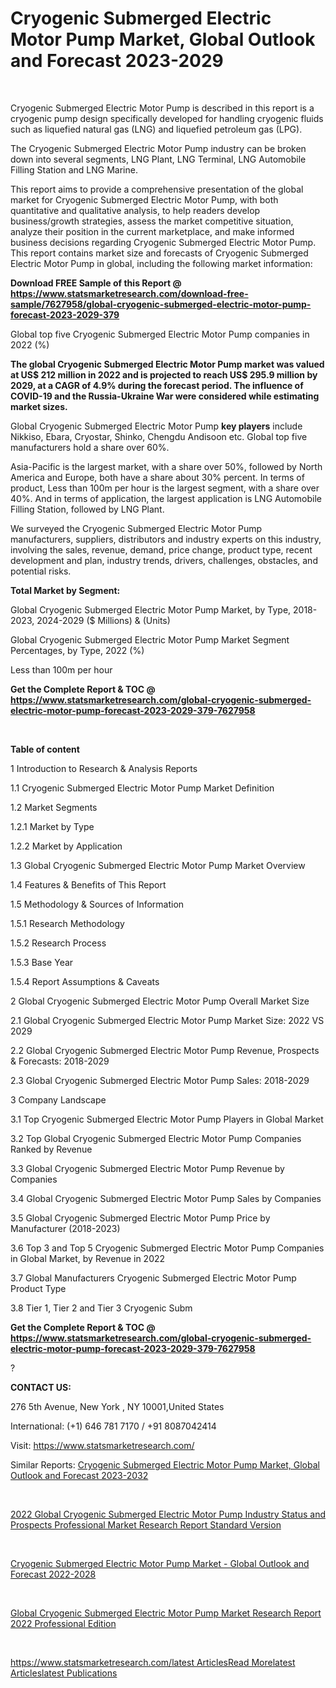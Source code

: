 <h1>Cryogenic Submerged Electric Motor Pump Market, Global Outlook and Forecast 2023-2029</h1><br/><p>Cryogenic Submerged Electric Motor Pump is described in this report is a cryogenic pump design specifically developed for handling cryogenic fluids such as liquefied natural gas (LNG) and liquefied petroleum gas (LPG).</p>
 
 
 
 <p>The Cryogenic Submerged Electric Motor Pump industry can be broken down into several segments, LNG Plant, LNG Terminal, LNG Automobile Filling Station and LNG Marine.</p>
 
 
 
 <p>This report aims to provide a comprehensive presentation of the global market for Cryogenic Submerged Electric Motor Pump, with both quantitative and qualitative analysis, to help readers develop business/growth strategies, assess the market competitive situation, analyze their position in the current marketplace, and make informed business decisions regarding Cryogenic Submerged Electric Motor Pump. This report contains market size and forecasts of Cryogenic Submerged Electric Motor Pump in global, including the following market information:</p>
 
 
 
 <p><strong>Download FREE Sample of this Report @ <a href="https://www.statsmarketresearch.com/download-free-sample/7627958/global-cryogenic-submerged-electric-motor-pump-forecast-2023-2029-379">https://www.statsmarketresearch.com/download-free-sample/7627958/global-cryogenic-submerged-electric-motor-pump-forecast-2023-2029-379</a></strong></p>
 
 
 
 <p>Global top five Cryogenic Submerged Electric Motor Pump companies in 2022 (%)</p>
 
 
 
 <p><strong>The global Cryogenic Submerged Electric Motor Pump market was valued at US$ 212 million in 2022 and is projected to reach US$ 295.9 million by 2029, at a <strong>CAGR</strong> of 4.9% during the forecast period. The influence of COVID-19 and the Russia-Ukraine War were considered while estimating market sizes.</strong></p>
 
 
 
 <p>Global Cryogenic Submerged Electric Motor Pump <strong>key players</strong> include Nikkiso, Ebara, Cryostar, Shinko, Chengdu Andisoon etc. Global top five manufacturers hold a share over 60%.</p>
 
 
 
 <p>Asia-Pacific is the largest market, with a share over 50%, followed by North America and Europe, both have a share about 30% percent. In terms of product, Less than 100m per hour is the largest segment, with a share over 40%. And in terms of application, the largest application is LNG Automobile Filling Station, followed by LNG Plant.</p>
 
 
 
 <p>We surveyed the Cryogenic Submerged Electric Motor Pump manufacturers, suppliers, distributors and industry experts on this industry, involving the sales, revenue, demand, price change, product type, recent development and plan, industry trends, drivers, challenges, obstacles, and potential risks.</p>
 
 
 
 <p><strong>Total Market by Segment:</strong></p>
 
 
 
 <p>Global Cryogenic Submerged Electric Motor Pump Market, by Type, 2018-2023, 2024-2029 ($ Millions) & (Units)</p>
 
 
 
 <p>Global Cryogenic Submerged Electric Motor Pump Market Segment Percentages, by Type, 2022 (%)</p>
 
 
 
 <p>Less than 100m per hour</p>
 
 
 
 <div><b>Get the Complete Report & TOC @ <a href="https://www.statsmarketresearch.com/global-cryogenic-submerged-electric-motor-pump-forecast-2023-2029-379-7627958">https://www.statsmarketresearch.com/global-cryogenic-submerged-electric-motor-pump-forecast-2023-2029-379-7627958</a></b></div>
 
 
 
 <p><br />
 
 <b>Table of content</b></p>
 
 
 
 <p>1 Introduction to Research & Analysis Reports<br />
 
 1.1 Cryogenic Submerged Electric Motor Pump Market Definition<br />
 
 1.2 Market Segments<br />
 
 1.2.1 Market by Type<br />
 
 1.2.2 Market by Application<br />
 
 1.3 Global Cryogenic Submerged Electric Motor Pump Market Overview<br />
 
 1.4 Features & Benefits of This Report<br />
 
 1.5 Methodology & Sources of Information<br />
 
 1.5.1 Research Methodology<br />
 
 1.5.2 Research Process<br />
 
 1.5.3 Base Year<br />
 
 1.5.4 Report Assumptions & Caveats<br />
 
 2 Global Cryogenic Submerged Electric Motor Pump Overall Market Size<br />
 
 2.1 Global Cryogenic Submerged Electric Motor Pump Market Size: 2022 VS 2029<br />
 
 2.2 Global Cryogenic Submerged Electric Motor Pump Revenue, Prospects & Forecasts: 2018-2029<br />
 
 2.3 Global Cryogenic Submerged Electric Motor Pump Sales: 2018-2029<br />
 
 3 Company Landscape<br />
 
 3.1 Top Cryogenic Submerged Electric Motor Pump Players in Global Market<br />
 
 3.2 Top Global Cryogenic Submerged Electric Motor Pump Companies Ranked by Revenue<br />
 
 3.3 Global Cryogenic Submerged Electric Motor Pump Revenue by Companies<br />
 
 3.4 Global Cryogenic Submerged Electric Motor Pump Sales by Companies<br />
 
 3.5 Global Cryogenic Submerged Electric Motor Pump Price by Manufacturer (2018-2023)<br />
 
 3.6 Top 3 and Top 5 Cryogenic Submerged Electric Motor Pump Companies in Global Market, by Revenue in 2022<br />
 
 3.7 Global Manufacturers Cryogenic Submerged Electric Motor Pump Product Type<br />
 
 3.8 Tier 1, Tier 2 and Tier 3 Cryogenic Subm</p>
 
 
 
 <div><b>Get the Complete Report & TOC @ <a href="https://www.statsmarketresearch.com/global-cryogenic-submerged-electric-motor-pump-forecast-2023-2029-379-7627958">https://www.statsmarketresearch.com/global-cryogenic-submerged-electric-motor-pump-forecast-2023-2029-379-7627958</a></b></div>
 
 
 
 <p>? </p>
 
 
 
 <p><b>CONTACT US:</b><br />
 
 276 5th Avenue, New York , NY 10001,United States<br />
 
 International: (+1) 646 781 7170 / +91 8087042414<br />
 
 Visit: <a href="https://www.statsmarketresearch.com/">https://www.statsmarketresearch.com/</a><br />
 
 Similar Reports: <a href="https://www.statsmarketresearch.com/global-cryogenic-submerged-electric-motor-pump-forecast-2023-2029-379-7627958">Cryogenic Submerged Electric Motor Pump Market, Global Outlook and Forecast 2023-2032</a><br />
 
 <br />
 
 <a href="https://www.statsmarketresearch.com/global-cryogenic-submerged-electric-motor-pump-forecast-2023-2029-379-7627958">2022 Global Cryogenic Submerged Electric Motor Pump Industry Status and Prospects Professional Market Research Report Standard Version</a><br />
 
 <br />
 
 <a href="https://www.statsmarketresearch.com/global-cryogenic-submerged-electric-motor-pump-forecast-2023-2029-379-7627958">Cryogenic Submerged Electric Motor Pump Market - Global Outlook and Forecast 2022-2028</a><br />
 
 <br />
 
 <a href="https://www.statsmarketresearch.com/global-cryogenic-submerged-electric-motor-pump-forecast-2023-2029-379-7627958">Global Cryogenic Submerged Electric Motor Pump Market Research Report 2022 Professional Edition</a><br />
 
 <br />
 
 <a href="https://gyeongbokgung.com">https://www.statsmarketresearch.com/</a><a href="https://hallyeomaritime.com">latest Articles</a><a href="https://jingwansa.com">Read More</a><a href="https://nguoiviet.jp/">latest Articles</a><a href="https://www.intelmarketresearch.com/">latest Publications</a></p>